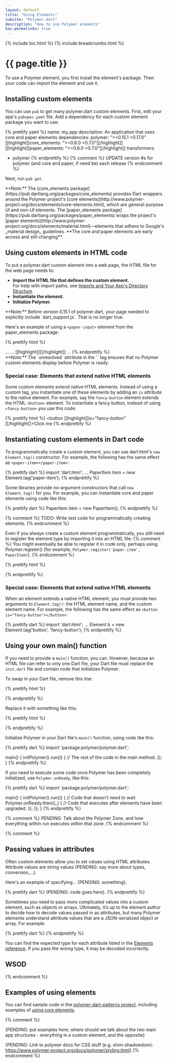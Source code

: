 ```yaml
---
layout: default
title: "Using Elements"
subsite: "Polymer.dart"
description: "How to use Polymer elements"
has-permalinks: true
---
```


{% include toc.html %}
{% include breadcrumbs.html %}

# {{ page.title }}

To use a Polymer element,
you first install the element's package.
Then your code can import the element and use it.


## Installing custom elements

You can use `pub` to get many polymer.dart custom elements.
First, edit your app's `pubspec.yaml` file.
Add a dependency for each custom element package
you want to use:

<!-- from polymer/get_element/pubspec.yaml -->
{% prettify yaml %}
name: my_app
description: An application that uses core and paper elements
dependencies:
  polymer: ">=0.15.1 <0.17.0"
  [[highlight]]core_elements: ">=0.6.0 <0.7.0"[[/highlight]]
  [[highlight]]paper_elements: ">=0.6.0 <0.7.0"[[/highlight]]
transformers:
- polymer
{% endprettify %}
{% comment %}
UPDATE version #s for polymer (and core and paper, if need be) each release
{% endcomment %}

Next, run `pub get`.

<aside class="alert alert-info" markdown="1">
**Note:**
The [core_elements package](https://pub.dartlang.org/packages/core_elements)
provides Dart wrappers around the Polymer project's
[core elements](http://www.polymer-project.org/docs/elements/core-elements.html),
which are general-purpose UI and non-UI elements.
The [paper_elements package](https://pub.dartlang.org/packages/paper_elements)
wraps the project's
[paper elements](http://www.polymer-project.org/docs/elements/material.html)—elements that
adhere to Google's _material design_ guidelines.
**The core and paper elements are early access and still changing**.
</aside>

## Using custom elements in HTML code

To put a polymer.dart custom element into a web page,
the HTML file for the web page needs to:

* **Import the HTML file that defines the custom element.**
  <br>
  For help with import paths, see
  [Imports and Your App's Directory Structure](/polymer-old/app-directories.html).
* **Instantiate the element.**
* **Initialize Polymer.**

<aside class="alert alert-info" markdown="1">
**Note:**
Before version 0.15.1 of polymer.dart, your page needed to explicitly include
`dart_support.js`. That is no longer true.
</aside>

Here's an example of using a `<paper-input>` element
from the paper_elements package:

<!-- from polymer/get_element/web/index.html -->
{% prettify html %}
<!-- In an HTML file -->
<head>
  ...
  <link rel="import" href="[[highlight]]packages/paper_elements/paper_input.html[[/highlight]]">
  ...
</head>
<body unresolved>
  [[highlight]]<paper-input label="Type something..."></paper-input>[[/highlight]]
  ...
  <script type="application/dart">export 'package:polymer/init.dart';</script>
</body>
{% endprettify %}

<aside class="alert alert-info" markdown="1">
**Note:**
The `unresolved` attribute in the `<body>` tag
ensures that no Polymer custom elements display
before Polymer is ready.
</aside>

### Special case: Elements that extend native HTML elements

Some custom elements extend native HTML elements.
Instead of using a custom tag,
you instantiate one of these elements by adding an `is` attribute
to the native element.
For example, say the `fancy-button` element
extends the HTML `<button>` element.
To instantiate a fancy button,
instead of using `<fancy-button>`
you use this code:

{% prettify html %}
<button [[highlight]]is="fancy-button"[[/highlight]]>Click me</button>
{% endprettify %}

## Instantiating custom elements in Dart code 

To programmatically create a custom element,
you can use dart:html's `new Element.tag()` constructor.
For example, the following has the same effect as
`<paper-item></paper-item>`:

{% prettify dart %}
import 'dart:html';
...
PaperItem item = new Element.tag('paper-item');
{% endprettify %}

Some libraries provide no-argument constructors that call
`new Element.tag()` for you.
For example,
you can instantiate core and paper elements using code like this:

{% prettify dart %}
PaperItem item = new PaperItem();
{% endprettify %}

{% comment %}
TODO: Write test code for programmatically creating elements.
{% endcomment %}

Even if you always create a custom element programmatically,
you still need to register the element type
by importing it into an HTML file:
{% comment %}
You might eventually be able to register it in code only,
perhaps using Polymer.register()
(for example, `Polymer.register('paper-item', PaperItem)`).
{% endcomment %}

{% prettify html %}
<!-- In an HTML file -->
<link rel="import" href="packages/paper_elements/paper_input.html">
{% endprettify %}


### Special case: Elements that extend native HTML elements

When an element extends a native HTML element,
you must provide two arguments to `Element.tag()`:
the HTML element name, and the custom element name.
For example, the following has the same effect as
`<button is="fancy-button"></button>`:

{% prettify dart %}
import 'dart:html';
...
Element b = new Element.tag('button', 'fancy-button');
{% endprettify %}


## Using your own main() function

If you need to provide a `main()` function, you can.
However, because an HTML file can refer to only one Dart file,
your Dart file must replace the `init.dart` file and
contain code that initializes Polymer.

To swap in your Dart file, remove this line:

{% prettify html %}
<script type="application/dart">export 'package:polymer/init.dart';</script>
{% endprettify %}

Replace it with something like this:

{% prettify html %}
<script type="application/dart" src="main.dart"></script>
{% endprettify %}

Initialize Polymer in your Dart file's `main()` function,
using code like this:

{% prettify dart %}
import 'package:polymer/polymer.dart';

main() {
  initPolymer().run(() {
    // The rest of the code in the main method.
  });
}
{% endprettify %}

If you need to execute some code once Polymer has been completely initialized,
use `Polymer.onReady`, like this:

{% prettify dart %}
import 'package:polymer/polymer.dart';

main() {
  initPolymer().run(() {
    // Code that doesn't need to wait.
    Polymer.onReady.then((_) {
      // Code that executes after elements have been upgraded.
    });
  });
}
{% endprettify %}

{% comment %}
PENDING: Talk about the Polymer Zone,
and how everything within run executes within that zone.
{% endcomment %}


{% comment %}
## Passing values in attributes

Often custom elements allow you to set values using HTML attributes.
Attribute values are string values {PENDING: say more about types, conversion,...}.

Here's an example of specifying... 
{PENDING: something}.

{% prettify dart %}
{PENDING: code goes here}.
{% endprettify %}

Sometimes you need to pass more complicated values into a custom element,
such as objects or arrays.
Ultimately, it’s up to the element author to decide how to
decode values passed in as attributes,
but many Polymer elements understand attribute values that
are a JSON-serialized object or array.
For example:

{% prettify dart %}
<roster-list persons='[{"name": "John"}, {"name": "Bob"}]'></roster-list>
{% endprettify %}

You can find the expected type for each attribute listed in the
[Elements reference](http://www.polymer-project.org/docs/elements/).
If you pass the wrong type, it may be decoded incorrectly.

## WSOD

{% endcomment %}

## Examples of using elements

You can find sample code in the
[polymer-dart-patterns project](https://github.com/dart-lang/polymer-dart-patterns),
including examples of
[using core elements](https://github.com/dart-lang/polymer-dart-patterns/tree/master/web/core_elements).

{% comment %}

{PENDING: put examples here; where should we talk about the two main app structures - 
everything in a custom element, and the opposite}

{PENDING: Link to polymer docs for CSS stuff (e.g. shim-shadowdom):
https://www.polymer-project.org/docs/polymer/styling.html}
{% endcomment %}
